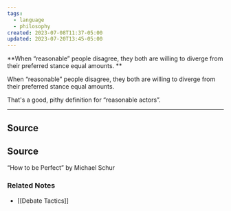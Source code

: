 ```yaml
---
tags:
  - language
  - philosophy
created: 2023-07-08T11:37-05:00
updated: 2023-07-20T13:45-05:00
---
```

**When “reasonable” people disagree, they both are willing to diverge from their preferred stance equal amounts. **

When “reasonable” people disagree, they both are willing to diverge from their preferred stance equal amounts. 

That's a good, pithy definition for “reasonable actors”.

---

## Source

## Source

“How to be Perfect” by Michael Schur 

### Related Notes
- [[Debate Tactics]]